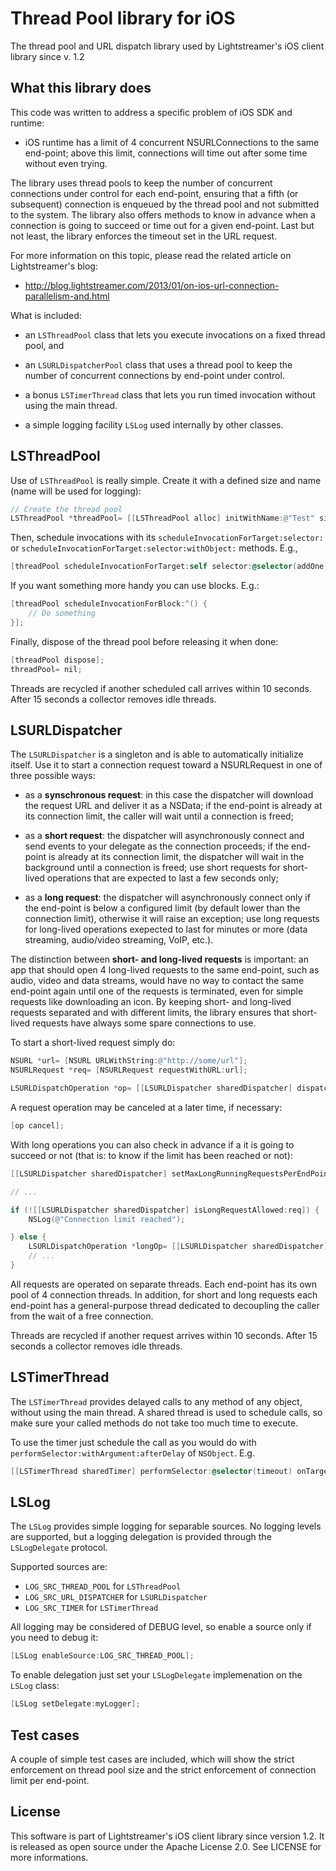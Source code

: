 
Thread Pool library for iOS
===========================

The thread pool and URL dispatch library used by Lightstreamer's iOS client library since v. 1.2


What this library does
----------------------

This code was written to address a specific problem of iOS SDK and runtime:

* iOS runtime has a limit of 4 concurrent NSURLConnections to the same end-point; above
  this limit, connections will time out after some time without even trying.

The library uses thread pools to keep the number of concurrent connections under control
for each end-point, ensuring that a fifth (or subsequent) connection is enqueued by the 
thread pool and not submitted to the system. The library also offers methods to know in 
advance when a connection is going to succeed or time out for a given end-point. Last but
not least, the library enforces the timeout set in the URL request.

For more information on this topic, please read the related article on Lightstreamer's blog:

* http://blog.lightstreamer.com/2013/01/on-ios-url-connection-parallelism-and.html

What is included:

* an `LSThreadPool` class that lets you execute invocations on a fixed thread pool, and

* an `LSURLDispatcherPool` class that uses a thread pool to keep the number of concurrent
  connections by end-point under control.
  
* a bonus `LSTimerThread` class that lets you run timed invocation without using the
  main thread.

* a simple logging facility `LSLog` used internally by other classes.
  

LSThreadPool
------------

Use of `LSThreadPool` is really simple. Create it with a defined size and name (name 
will be used for logging):

```objective-c
// Create the thread pool
LSThreadPool *threadPool= [[LSThreadPool alloc] initWithName:@"Test" size:4];
```
	
Then, schedule invocations with its `scheduleInvocationForTarget:selector:` or 
`scheduleInvocationForTarget:selector:withObject:` methods. E.g.,

```objective-c
[threadPool scheduleInvocationForTarget:self selector:@selector(addOne)];
```

If you want something more handy you can use blocks. E.g.:

```objective-c
[threadPool scheduleInvocationForBlock:^() {
    // Do something
}];
```

Finally, dispose of the thread pool before releasing it when done:

```objective-c
[threadPool dispose];
threadPool= nil;
```

Threads are recycled if another scheduled call arrives within 10 seconds. After 15 seconds
a collector removes idle threads.


LSURLDispatcher
---------------

The `LSURLDispatcher` is a singleton and is able to automatically initialize itself. Use it to
start a connection request toward a NSURLRequest in one of three possible ways:

* as a **synschronous request**: in this case the dispatcher will download the request URL
  and deliver it as a NSData; if the end-point is already at its connection limit,
  the caller will wait until a connection is freed;

* as a **short request**: the dispatcher will asynchronously connect and send events to your
  delegate as the connection proceeds; if the end-point is already at its connection limit,
  the dispatcher will wait in the background until a connection is freed; use short requests
  for short-lived operations that are expected to last a few seconds only;

* as a **long request**: the dispatcher will asynchronously connect only if the end-point is below 
  a configured limit (by default lower than the connection limit), otherwise it will raise an exception; 
  use long requests for long-lived operations exepected to last for minutes or more (data streaming, 
  audio/video streaming, VoIP, etc.).
  
The distinction between **short- and long-lived requests** is important: an app that should open 4 long-lived
requests to the same end-point, such as audio, video and data streams, would have no way to contact the same end-point 
again until one of the requests is terminated, even for simple requests like downloading an icon. By keeping 
short- and long-lived requests separated and with different limits, the library ensures that short-lived requests
have always some spare connections to use.

To start a short-lived request simply do:

```objective-c
NSURL *url= [NSURL URLWithString:@"http://some/url"];
NSURLRequest *req= [NSURLRequest requestWithURL:url];

LSURLDispatchOperation *op= [[LSURLDispatcher sharedDispatcher] dispatchShortRequest:req delegate:self];
```

A request operation may be canceled at a later time, if necessary:

```objective-c
[op cancel];
```

With long operations you can also check in advance if a it is going to succeed
or not (that is: to know if the limit has been reached or not):

```objective-c
[[LSURLDispatcher sharedDispatcher] setMaxLongRunningRequestsPerEndPoint:2];

// ...

if (![[LSURLDispatcher sharedDispatcher] isLongRequestAllowed:req]) {
    NSLog(@"Connection limit reached");

} else {
    LSURLDispatchOperation *longOp= [[LSURLDispatcher sharedDispatcher] dispatchLongRequest:req delegate:self];
    // ...
}
```

All requests are operated on separate threads. Each end-point has its own pool of 4 connection
threads. In addition, for short and long requests each end-point has a general-purpose thread
dedicated to decoupling the caller from the wait of a free connection.

Threads are recycled if another request arrives within 10 seconds. After 15 seconds
a collector removes idle threads.


LSTimerThread
-------------

The `LSTimerThread` provides delayed calls to any method of any object, without using the main thread.
A shared thread is used to schedule calls, so make sure your called methods do not take too much time
to execute.

To use the timer just schedule the call as you would do with `performSelector:withArgument:afterDelay`
of `NSObject`. E.g.

```objective-c
[[LSTimerThread sharedTimer] performSelector:@selector(timeout) onTarget:self afterDelay:timeout];
````

LSLog
-----

The `LSLog` provides simple logging for separable sources. No logging levels are supported, but a logging 
delegation is provided through the `LSLogDelegate` protocol.

Supported sources are:

* `LOG_SRC_THREAD_POOL` for `LSThreadPool`
* `LOG_SRC_URL_DISPATCHER` for `LSURLDispatcher`
* `LOG_SRC_TIMER` for `LSTimerThread`

All logging may be considered of DEBUG level, so enable a source only if you need to debug it:

```objective-c
[LSLog enableSource:LOG_SRC_THREAD_POOL];
````

To enable delegation just set your `LSLogDelegate` implemenation on the `LSLog` class:

```objective-c
[LSLog setDelegate:myLogger];
````


Test cases
----------

A couple of simple test cases are included, which will show the strict enforcement on thread
pool size and the strict enforcement of connection limit per end-point.


License
-------

This software is part of Lightstreamer's iOS client library since version 1.2. It is released
as open source under the Apache License 2.0. See LICENSE for more informations.
